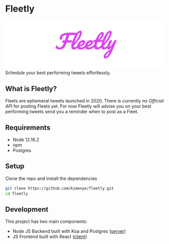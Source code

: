 # Fleetly
![Logo](client/public/logo.png?raw=true")
Schedule your best performing tweets effortlessly.


## What is Fleetly?

Fleets are ephemeral tweets launched in 2020. There is currently *no Official API* for posting Fleets yet.
For now Fleetly will advise you on your best performing tweets send you a reminder when to post as a Fleet.


## Requirements

* Node 12.16.2
* npm
* Postgres


## Setup

Clone the repo and install the dependencies

```bash
git clone https://github.com/kimenye/fleetly.git
cd fleetly
```

## Development

This project has two main components:

* Node JS Backend built with Koa and Postgres ([server](https://github.com/kimenye/fleetly/tree/main/server))
* JS Frontend built with React ([client](https://github.com/kimenye/fleetly/tree/main/client))
